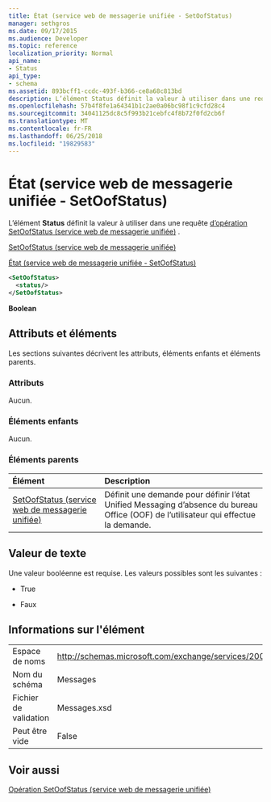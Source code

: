 ```yaml
---
title: État (service web de messagerie unifiée - SetOofStatus)
manager: sethgros
ms.date: 09/17/2015
ms.audience: Developer
ms.topic: reference
localization_priority: Normal
api_name:
- Status
api_type:
- schema
ms.assetid: 893bcff1-ccdc-493f-b366-ce8a68c813bd
description: L’élément Status définit la valeur à utiliser dans une requête (service web de messagerie unifiée) d’opération SetOofStatus.
ms.openlocfilehash: 57b4f8fe1a64341b1c2ae0a06bc98f1c9cfd28c4
ms.sourcegitcommit: 34041125dc8c5f993b21cebfc4f8b72f0fd2cb6f
ms.translationtype: MT
ms.contentlocale: fr-FR
ms.lasthandoff: 06/25/2018
ms.locfileid: "19829583"
---
```

# <a name="status-um-web-service---setoofstatus"></a>État (service web de messagerie unifiée - SetOofStatus)

L’élément **Status** définit la valeur à utiliser dans une requête [d’opération SetOofStatus (service web de messagerie unifiée)](setoofstatus-operation-um-web-service.md) . 
  
[SetOofStatus (service web de messagerie unifiée)](setoofstatus-um-web-service.md)
  
[État (service web de messagerie unifiée - SetOofStatus)](status-um-web-servicesetoofstatus.md)
  
```xml
<SetOofStatus>
  <status/>
</SetOofStatus>
```

 **Boolean**
## <a name="attributes-and-elements"></a>Attributs et éléments

Les sections suivantes décrivent les attributs, éléments enfants et éléments parents.
  
### <a name="attributes"></a>Attributs

Aucun.
  
### <a name="child-elements"></a>Éléments enfants

Aucun.
  
### <a name="parent-elements"></a>Éléments parents

|**Élément**|**Description**|
|:-----|:-----|
|[SetOofStatus (service web de messagerie unifiée)](setoofstatus-um-web-service.md) <br/> |Définit une demande pour définir l’état Unified Messaging d’absence du bureau Office (OOF) de l’utilisateur qui effectue la demande.  <br/> |
   
## <a name="text-value"></a>Valeur de texte

Une valeur booléenne est requise. Les valeurs possibles sont les suivantes :
  
- True
    
- Faux
    
## <a name="element-information"></a>Informations sur l'élément

|||
|:-----|:-----|
|Espace de noms  <br/> |http://schemas.microsoft.com/exchange/services/2006/messages  <br/> |
|Nom du schéma  <br/> |Messages  <br/> |
|Fichier de validation  <br/> |Messages.xsd  <br/> |
|Peut être vide  <br/> |False  <br/> |
   
## <a name="see-also"></a>Voir aussi



[Opération SetOofStatus (service web de messagerie unifiée)](setoofstatus-operation-um-web-service.md)

